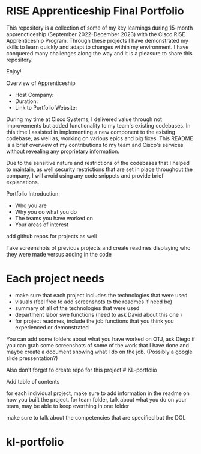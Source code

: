 # RISE Apprenticeship Final Portfolio

This repository is a collection of some of my key learnings during 15-month apprencticeship (September 2022-December 2023) with the Cisco RISE Apprenticeship Program. Through these projects I have demonstrated my skills to learn quickly and adapt to changes within my environment. I have conquered many challenges along the way and it is a pleasure to share this repository. 

Enjoy!

Overview of Apprenticeship

- Host Company:
- Duration:
- Link to Portfolio Website:


During my time at Cisco Systems, I delivered value through not improvements but added functionality to my team's existing codebases. In this time I assisted in implementing a new component to the existing codebase, as well as, working on various epics and big fixes. This README is a brief overview of my contributions to my team and Cisco's services without revealing any proprietary information. 

Due to the sensitive nature and restrictions of the codebases that I helped to maintain, as well security restrictions that are set in place throughout the company, I will avoid using any code snippets and provide brief explanations. 

Portfolio Introduction:

- Who you are
- Why you do what you do
- The teams you have worked on
- Your areas of interest

add github repos for projects as well 

Take screenshots of previous projects and create readmes displaying who they were made versus adding in the code 

# Each project needs 

- make sure that each project includes the technologies that were used
- visuals (feel free to add screenshots to the readmes if need be)
- summary of all of the technologies that were used 
- department labor swe functions (need to ask David about this one )
- for project readmes, include the job functions that you think you experienced or demonstrated 


You can add some folders about what you have worked on OTJ, ask Diego if you can grab some screenshots of some of the work that I have done and maybe create a document showing what I do on the job. (Possibly a google slide pressentation?)


Also don't forget to create repo for this project # KL-portfolio

Add table of contents

for each individual project, make sure to add information in the readme on how you built the project. for team folder, talk about what you do on your team, may be able to keep everthing in one folder

make sure to talk about the competencies that are specified but the DOL 

# kl-portfolio
